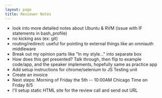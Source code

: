 ```yaml
---
layout: page
title: Reviewer Notes
---
```


* look into more detailed notes about Ubuntu & RVM (issue with IF statements in bash_profile)
* no kicking ass (ex: git)
* routing/redirect: useful for pointing to external things like an omniauth middleware
* Break out my opinion parts like "In my style..." into separate box
* How does this get presented? Talk through, then flip to example code/app, and the speaker implements, hopefully same as practice app
* Add setup instructions for chrome/selenium to JS Testing unit
* Create an invoice
* Next steps: Morning of Friday the 5th -- 10:00AM Chicago Time on Friday 8/5
* I'll setup static HTML site for the review call and send out URL